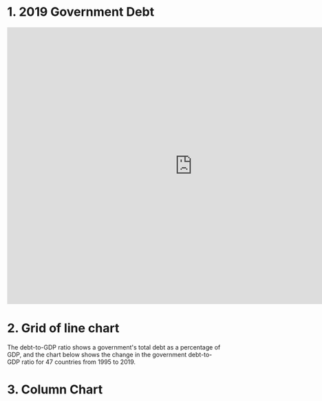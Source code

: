 # 1. 2019 Government Debt
<iframe src="https://data.oecd.org/chart/6Bme" width="860" height="645" style="border: 0" mozallowfullscreen="true" webkitallowfullscreen="true" allowfullscreen="true"><a href="https://data.oecd.org/chart/6Bme" target="_blank">OECD Chart: General government debt, Total, % of GDP, Annual, 2019</a></iframe>

# 2. Grid of line chart
The debt-to-GDP ratio shows a government's total debt as a percentage of GDP, and the chart below shows the change in the government debt-to-GDP ratio for 47 countries from 1995 to 2019.
<div class="flourish-embed flourish-chart" data-src="visualisation/8567374"><script src="https://public.flourish.studio/resources/embed.js"></script></div>

# 3. Column Chart
<div class="flourish-embed flourish-chart" data-src="visualisation/8567689"><script src="https://public.flourish.studio/resources/embed.js"></script></div>
